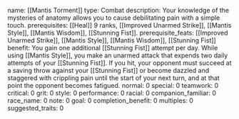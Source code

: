 name: [[Mantis Torment]]
type: Combat
description: Your knowledge of the mysteries of anatomy allows you to cause debilitating pain with a simple touch.
prerequisites: [[Heal]] 9 ranks, [[Improved Unarmed Strike]], [[Mantis Style]], [[Mantis Wisdom]], [[Stunning Fist]].
prerequisite_feats: [[Improved Unarmed Strike]], [[Mantis Style]], [[Mantis Wisdom]], [[Stunning Fist]]
benefit: You gain one additional [[Stunning Fist]] attempt per day. While using [[Mantis Style]], you make an unarmed attack that expends two daily attempts of your [[Stunning Fist]]. If you hit, your opponent must succeed at a saving throw against your [[Stunning Fist]] or become dazzled and staggered with crippling pain until the start of your next turn, and at that point the opponent becomes fatigued.
normal: 0
special: 0
teamwork: 0
critical: 0
grit: 0
style: 0
performance: 0
racial: 0
companion_familiar: 0
race_name: 0
note: 0
goal: 0
completion_benefit: 0
multiples: 0
suggested_traits: 0
